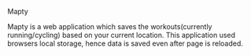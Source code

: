 Mapty

Mapty is a web application which saves the workouts(currently running/cycling) based on your current location. This application used browsers local storage, hence data is saved even after page is reloaded.
